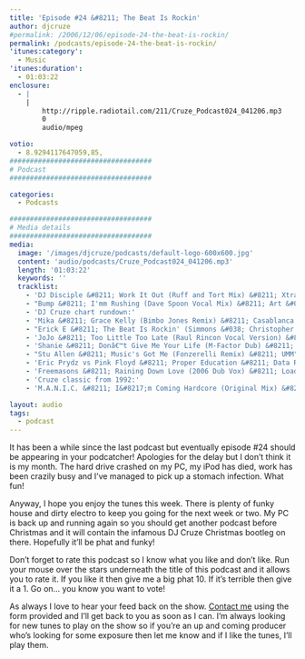 ```yaml
---
title: 'Episode #24 &#8211; The Beat Is Rockin'
author: djcruze
#permalink: /2006/12/06/episode-24-the-beat-is-rockin/
permalink: /podcasts/episode-24-the-beat-is-rockin/
'itunes:category':
  - Music
'itunes:duration':
  - 01:03:22
enclosure:
  - |
    |
        http://ripple.radiotail.com/211/Cruze_Podcast024_041206.mp3
        0
        audio/mpeg

votio:
  - 8.9294117647059,85,
###################################
# Podcast
###################################

categories:
  - Podcasts

###################################
# Media details
###################################
media:
  image: '/images/djcruze/podcasts/default-logo-600x600.jpg'
  content: 'audio/podcasts/Cruze_Podcast024_041206.mp3'
  length: '01:03:22'
  keywords: ''
  tracklist:
    - 'DJ Disciple &#8211; Work It Out (Ruff and Tort Mix) &#8211; Xtravaganza'
    - "Bump &#8211; I'mm Rushing (Dave Spoon Vocal Mix) &#8211; Art &#038; Craft"
    - 'DJ Cruze chart rundown:'
    - 'Mika &#8211; Grace Kelly (Bimbo Jones Remix) &#8211; Casablanca'
    - "Erick E &#8211; The Beat Is Rockin' (Simmons &#038; Christopher Remix) &#8211; Gusto Records"
    - 'JoJo &#8211; Too Little Too Late (Raul Rincon Vocal Version) &#8211; Mercury Records'
    - 'Shanie &#8211; Donâ€™t Give Me Your Life (M-Factor Dub) &#8211; AATW'
    - "Stu Allen &#8211; Music's Got Me (Fonzerelli Remix) &#8211; UMM"
    - 'Eric Prydz vs Pink Floyd &#8211; Proper Education &#8211; Data Records'
    - 'Freemasons &#8211; Raining Down Love (2006 Dub Vox) &#8211; Loaded Records'
    - 'Cruze classic from 1992:'
    - 'M.A.N.I.C. &#8211; I&#8217;m Coming Hardcore (Original Mix) &#8211; Union City Recording'

layout: audio
tags:
  - podcast
---
```


It has been a while since the last podcast but eventually episode #24 should be appearing in your podcatcher! Apologies for the delay but I don&#8217;t think it is my month. The hard drive crashed on my PC, my iPod has died, work has been crazily busy and I&#8217;ve managed to pick up a stomach infection. What fun!

Anyway, I hope you enjoy the tunes this week. There is plenty of funky house and dirty electro to keep you going for the next week or two. My PC is back up and running again so you should get another podcast before Christmas and it will contain the infamous DJ Cruze Christmas bootleg on there. Hopefully it&#8217;ll be phat and funky!

Don&#8217;t forget to rate this podcast so I know what you like and don&#8217;t like. Run your mouse over the stars underneath the title of this podcast and it allows you to rate it. If you like it then give me a big phat 10. If it&#8217;s terrible then give it a 1. Go on&#8230; you know you want to vote!

As always I love to hear your feed back on the show. [Contact me][1] using the form provided and I&#8217;ll get back to you as soon as I can. I&#8217;m always looking for new tunes to play on the show so if you&#8217;re an up and coming producer who&#8217;s looking for some exposure then let me know and if I like the tunes, I&#8217;ll play them.

[1]: /contact
